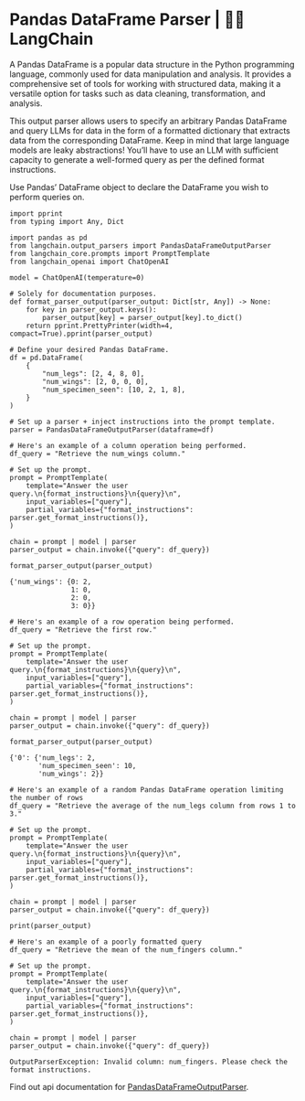# Pandas DataFrame Parser | 🦜️🔗 LangChain
A Pandas DataFrame is a popular data structure in the Python programming language, commonly used for data manipulation and analysis. It provides a comprehensive set of tools for working with structured data, making it a versatile option for tasks such as data cleaning, transformation, and analysis.

This output parser allows users to specify an arbitrary Pandas DataFrame and query LLMs for data in the form of a formatted dictionary that extracts data from the corresponding DataFrame. Keep in mind that large language models are leaky abstractions! You’ll have to use an LLM with sufficient capacity to generate a well-formed query as per the defined format instructions.

Use Pandas’ DataFrame object to declare the DataFrame you wish to perform queries on.

```
import pprint
from typing import Any, Dict

import pandas as pd
from langchain.output_parsers import PandasDataFrameOutputParser
from langchain_core.prompts import PromptTemplate
from langchain_openai import ChatOpenAI

```


```
model = ChatOpenAI(temperature=0)

```


```
# Solely for documentation purposes.
def format_parser_output(parser_output: Dict[str, Any]) -> None:
    for key in parser_output.keys():
        parser_output[key] = parser_output[key].to_dict()
    return pprint.PrettyPrinter(width=4, compact=True).pprint(parser_output)

```


```
# Define your desired Pandas DataFrame.
df = pd.DataFrame(
    {
        "num_legs": [2, 4, 8, 0],
        "num_wings": [2, 0, 0, 0],
        "num_specimen_seen": [10, 2, 1, 8],
    }
)

# Set up a parser + inject instructions into the prompt template.
parser = PandasDataFrameOutputParser(dataframe=df)

```


```
# Here's an example of a column operation being performed.
df_query = "Retrieve the num_wings column."

# Set up the prompt.
prompt = PromptTemplate(
    template="Answer the user query.\n{format_instructions}\n{query}\n",
    input_variables=["query"],
    partial_variables={"format_instructions": parser.get_format_instructions()},
)

chain = prompt | model | parser
parser_output = chain.invoke({"query": df_query})

format_parser_output(parser_output)

```


```
{'num_wings': {0: 2,
               1: 0,
               2: 0,
               3: 0}}

```


```
# Here's an example of a row operation being performed.
df_query = "Retrieve the first row."

# Set up the prompt.
prompt = PromptTemplate(
    template="Answer the user query.\n{format_instructions}\n{query}\n",
    input_variables=["query"],
    partial_variables={"format_instructions": parser.get_format_instructions()},
)

chain = prompt | model | parser
parser_output = chain.invoke({"query": df_query})

format_parser_output(parser_output)

```


```
{'0': {'num_legs': 2,
       'num_specimen_seen': 10,
       'num_wings': 2}}

```


```
# Here's an example of a random Pandas DataFrame operation limiting the number of rows
df_query = "Retrieve the average of the num_legs column from rows 1 to 3."

# Set up the prompt.
prompt = PromptTemplate(
    template="Answer the user query.\n{format_instructions}\n{query}\n",
    input_variables=["query"],
    partial_variables={"format_instructions": parser.get_format_instructions()},
)

chain = prompt | model | parser
parser_output = chain.invoke({"query": df_query})

print(parser_output)

```


```
# Here's an example of a poorly formatted query
df_query = "Retrieve the mean of the num_fingers column."

# Set up the prompt.
prompt = PromptTemplate(
    template="Answer the user query.\n{format_instructions}\n{query}\n",
    input_variables=["query"],
    partial_variables={"format_instructions": parser.get_format_instructions()},
)

chain = prompt | model | parser
parser_output = chain.invoke({"query": df_query})

```


```
OutputParserException: Invalid column: num_fingers. Please check the format instructions.

```


Find out api documentation for [PandasDataFrameOutputParser](https://api.python.langchain.com/en/latest/output_parsers/langchain.output_parsers.pandas_dataframe.PandasDataFrameOutputParser.html#langchain.output_parsers.pandas_dataframe.PandasDataFrameOutputParser).